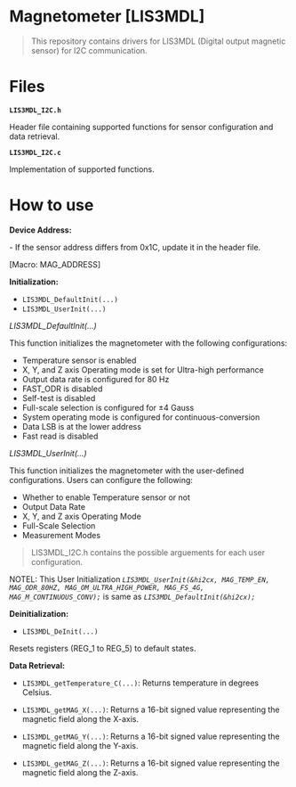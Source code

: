 # Magnetometer [LIS3MDL]

> This repository contains drivers for LIS3MDL (Digital output magnetic sensor) for I2C communication.

# Files
**`LIS3MDL_I2C.h`**
<p>Header file containing supported functions for sensor configuration and data retrieval. 

**`LIS3MDL_I2C.c`**
<p> Implementation of supported functions.

# How to use
**Device Address:**
<p>- If the sensor address differs from 0x1C, update it in the header file.

[Macro: MAG_ADDRESS] 

**Initialization:**
- `LIS3MDL_DefaultInit(...)`
- `LIS3MDL_UserInit(...)`

*LIS3MDL_DefaultInit(...)* 
<p>This function initializes the magnetometer with the following configurations:

- Temperature sensor is enabled
- X, Y, and Z axis Operating mode is set for Ultra-high performance
- Output data rate is configured for 80 Hz
- FAST_ODR is disabled
- Self-test is disabled
- Full-scale selection is configured for ±4 Gauss
- System operating mode is configured for continuous-conversion
- Data LSB is at the lower address
- Fast read is disabled

*LIS3MDL_UserInit(...)* 
<p>This function initializes the magnetometer with the user-defined configurations.
Users can configure the following:

- Whether to enable Temperature sensor or not
- Output Data Rate
- X, Y, and Z axis Operating Mode
- Full-Scale Selection
- Measurement Modes

>LIS3MDL_I2C.h contains the possible arguements for each user configuration.

NOTEL: This User Initialization *`LIS3MDL_UserInit(&hi2cx, MAG_TEMP_EN, MAG_ODR_80HZ, MAG_OM_ULTRA_HIGH_POWER, MAG_FS_4G, MAG_M_CONTINUOUS_CONV);`* is same as *`LIS3MDL_DefaultInit(&hi2cx);`*

**Deinitialization:**
- `LIS3MDL_DeInit(...)`
<p> Resets registers (REG_1 to REG_5) to default states.

**Data Retrieval:**
- `LIS3MDL_getTemperature_C(...)`: Returns temperature in degrees Celsius. 

- `LIS3MDL_getMAG_X(...)`: Returns a 16-bit signed value representing the magnetic field along the X-axis.

- `LIS3MDL_getMAG_Y(...)`: Returns a 16-bit signed value representing the magnetic field along the Y-axis.

- `LIS3MDL_getMAG_Z(...)`: Returns a 16-bit signed value representing the magnetic field along the Z-axis.
